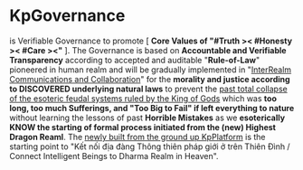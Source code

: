 # KpGovernance

is Verifiable Governance to promote [ <b>Core Values of "#Truth &gt;&lt; #Honesty &gt;&lt; #Care &gt;&lt;"</b> ]. The Governance is based on <b>Accountable and Verifiable Transparency</b> according to accepted and auditable "<b>Rule-of-Law</b>" pioneered in human realm and will be gradually implemented in "<a href="https://www.youtube.com/watch?v=P76R8BQ4aL8" target="_blank">InterRealm Communications and Collaboration</a>" for the <b>morality and justice according to DISCOVERED underlying natural laws</b> to prevent the <a href="https://www.youtube.com/watch?v=G_dwxHR45B8" target="_blank">past total collapse of the esoteric feudal systems ruled by the King of Gods</a> which was <b>too long, too much Sufferings, and "Too Big to Fail" if left everything to nature</b> without learning the lessons of past <b>Horrible Mistakes</b> as we <b>esoterically KNOW the starting of formal process initiated from the (new) Highest Dragon Reaml</b>. The <a href="https://github.com/khaiphong/kp_platform/" target="_blank">newly built from the ground up KpPlatform</a> is the starting point to "Kết nối địa đàng Thông thiên pháp giới ở trên Thiên Đình / Connect Intelligent Beings to Dharma Realm in Heaven".
